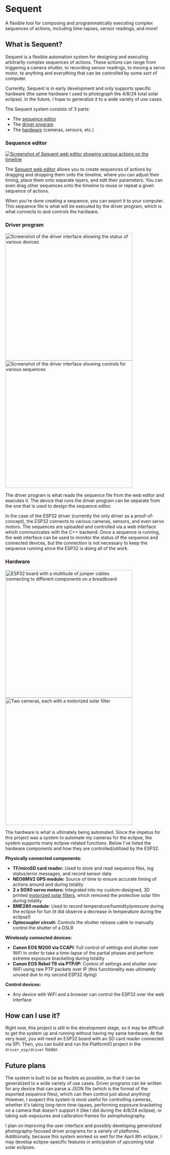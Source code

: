 # Sequent

A flexible tool for composing and programmatically executing complex sequences of actions, including time-lapses, sensor readings, and more!

## What is Sequent?

Sequent is a flexible automation system for designing and executing arbitrarily complex sequences of actions. These actions can range from triggering a camera shutter, to recording sensor readings, to moving a servo motor, to anything and everything that can be controlled by some sort of computer.

Currently, Sequent is in early development and only supports specific hardware (the same hardware I used to photograph the 4/8/24 total solar eclipse). In the future, I hope to generalize it to a wide variety of use cases.

The Sequent system consists of 3 parts:
- The [sequence editor](#sequence-editor)
- The [driver program](#driver-program)
- The [hardware](#hardware) (cameras, sensors, etc.)

### Sequence editor

[![Screenshot of Sequent web editor showing various actions on the timeline](/doc_assets/editor-1.png)](/doc_assets/editor-1_full.png)

The [Sequent web editor](https://sequent.ethanvoth.com) allows you to create sequences of actions by dragging and dropping them onto the timeline, where you can adjust their timing, place them onto separate layers, and edit their parameters. You can even drag other sequences onto the timeline to reuse or repeat a given sequence of actions.

When you're done creating a sequence, you can export it to your computer. This sequence file is what will be executed by the driver program, which is what connects to and controls the hardware.

### Driver program

[<img src="doc_assets/driver-1.png" alt="Screenshot of the driver interface showing the status of various devices" width="400">](/doc_assets/driver-1.png)
[<img src="doc_assets/driver-2.png" alt="Screenshot of the driver interface showing controls for various sequences" width="400">](/doc_assets/driver-2.png)

The driver program is what reads the sequence file from the web editor and executes it. The device that runs the driver program can be separate from the one that is used to design the sequence editor.

In the case of the ESP32 driver (currently the only driver as a proof-of-concept), the ESP32 connects to various cameras, sensors, and even servo motors. The sequences are uploaded and controlled via a web interface which communicates with the C++ backend. Once a sequence is running, the web interface can be used to monitor the status of the sequence and connected devices, but the connection is not necessary to keep the sequence running since the ESP32 is doing all of the work.

### Hardware

[<img src="doc_assets/hardware-1.jpg" alt="ESP32 board with a multitude of jumper cables connecting to different components on a breadboard" width="400">](/doc_assets/hardware-1.jpg)
[<img src="doc_assets/hardware-2.jpg" alt="Two cameras, each with a motorized solar filter" width="400">](/doc_assets/hardware-2.jpg)

The hardware is what is ultimately being automated. Since the impetus for this project was a system to automate my cameras for the eclipse, the system supports many eclipse-related functions. Below I've listed the hardware components and how they are controlled/utilized by the ESP32.

**Physically connected components:**
- **TF/miroSD card reader:** Used to store and read sequence files, log status/error messages, and record sensor data
- **NEO6MV2 GPS module:** Source of time to ensure accurate timing of actions around and during totality
- **2 x SG90 servo motors:** Integrated into my custom-designed, 3D printed [motorized solar filters](https://github.com/evoth/motorized-solar-filter), which removed the protective solar film during totality
- **BME280 module:** Used to record temperature/humidity/pressure during the eclipse for fun (it did observe a decrease in temperature during the eclipse!)
- **Optocoupler circuit:** Controls the shutter release cable to manually control the shutter of a DSLR

**Wirelessly connected devices:**
- **Canon EOS M200 via CCAPI:** Full control of settings and shutter over WiFi in order to take a time-lapse of the partial phases and perform extreme exposure bracketing during totality
- **Canon EOS Rebel T6 via PTP/IP:** Control of settings and shutter over WiFi using raw PTP packets over IP (this functionality was ultimately unused due to my second ESP32 dying)

**Control devices:**
- Any device with WiFi and a browser can control the ESP32 over the web interface

## How can I use it?

Right now, this project is still in the development stage, so it may be difficult to get the system up and running without having my same hardware. At the very least, you will need an ESP32 board with an SD card reader connected via SPI. Then, you can build and run the PlatformIO project in the `driver_esp/driver` folder.

## Future plans

The system is built to be as flexible as possible, so that it can be generalized to a wide variety of use cases. Driver programs can be written for any device that can parse a JSON file (which is the format of the exported sequence files), which can then control just about anything! However, I suspect this system is most useful for controlling cameras, whether it's taking long-term time-lapses, performing exposure bracketing on a camera that doesn't support it (like I did during the 4/8/24 eclipse), or taking sub-exposures and calibration frames for astrophotography.

I plan on improving the user interface and possibly developing generalized photography-focused driver programs for a variety of platforms. Additionally, because this system worked so well for the April 8th eclipse, I may develop eclipse-specific features in anticipation of upcoming total solar eclipses.